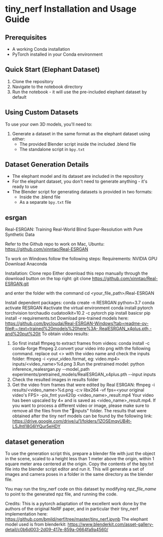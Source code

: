 # tiny_nerf Installation and Usage Guide

## Prerequisites
- A working Conda installation
- PyTorch installed in your Conda environment

## Quick Start (Elephant Dataset)
1. Clone the repository
2. Navigate to the notebook directory
3. Run the notebook - it will use the pre-included elephant dataset by default

## Using Custom Datasets
To use your own 3D models, you'll need to:

1. Generate a dataset in the same format as the elephant dataset using either:
   - The provided Blender script inside the included .blend file
   - The standalone script in `bpy.txt`

## Dataset Generation Details
- The elephant model and its dataset are included in the repository
- For the elephant dataset, you don't need to generate anything - it's ready to use
- The Blender script for generating datasets is provided in two formats:
  - Inside the .blend file
  - As a separate `bpy.txt` file


## esrgan
Real-ESRGAN: Training Real-World Blind Super-Resolution with Pure Synthetic Data

Refer to the Github repo to work on Mac, Ubuntu: https://github.com/xinntao/Real-ESRGAN

To work on Windows follow the following steps:
Requirements:
NVIDIA GPU
Download Anaconda

Installation:
Clone repo Either download this repo manually through the download button on the top right:
git clone https://github.com/xinntao/Real-ESRGAN.git

and enter the folder with the command
cd <your_file_path>/Real-ESRGAN

Install dependent packages:
conda create -n RESRGAN python=3.7
conda activate RESRGAN #activate the virtual environment
conda install pytorch torchvision torchaudio cudatoolkit=10.2 -c pytorch
pip install basicsr
pip install -r requirements.txt
Download pre-trained models here: https://github.com/bycloudai/Real-ESRGAN-Windows?tab=readme-ov-file#:~:text=trained%20models%20here%3A-,RealESRGAN_x4plus.pth,-and%20put%20it
To obtain video results:
1. So first install ffmpeg to extract frames from videos:
conda install -c conda-forge ffmpeg
2.convert your video into png with the following command. replace out <> with the video name and check the inputs folder:
ffmpeg -i <your_video.format, eg: video.mp4> inputs/<video_name>%d.png
3.Run the pretrained model:
python inference_realesrgan.py --model_path experiments/pretrained_models/RealESRGAN_x4plus.pth --input inputs
4. Check the resulted images in results folder
5. Get the video from frames that were edited by Real ESRGAN:
ffmpeg -i results/<video_name>%d.png -c:v libx264 -vf fps=<your original video's FPS> -pix_fmt yuv420p <video_name>_result.mp4
Your video has been upscaled by 4× and is saved as <video_name>_result.mp4.
If you want to process a different video or image, please make sure to remove all the files from the "📂inputs" folder.
The results that were obtained after the tiny nerf models can be found by the following link:
https://drive.google.com/drive/u/1/folders/1ZOSEmqvUB4t-LSJhtI18G6lYQur5eHDY



## dataset generation
To use the generation script this, prepare a blender file with just the object in the scene, scaled to a height less than 1 meter above the origin, within 1 square meter area centered at the origin. Copy the contents of the bpy.txt file into the blender script editor and run it. This will generate a set of images and camera poses in a folder in the same directory as the blender file.

You may run the tiny_nerf code on this dataset by modifying *npz_file_name* to point to the generated npz file, and running the code.




Credits:
This is a pytorch adaptation of the excellent work done by the authors of the original NeRF paper, and in particular their tiny_nerf implementation here: https://github.com/bmild/nerf/tree/master/tiny_nerf.ipynb
The elephant model used is from blenderkit: https://www.blenderkit.com/asset-gallery-detail/c0b6d003-2d09-417e-859a-0664fa9a4560/
